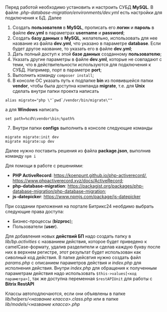 Перед работой необходимо установить и настроить СУБД **MySQL**. В файле *.php-database-migration/environments/dev.yml* есть настройки для подключения к БД. Далее
1. Создать **пользователя** в **MySQL**, прописать его **логин** и **пароль** в файле **dev.yml** в параметрах **username** и **password**;
2. Создать **базу данных** в **MySQL**, желательно, использовать для нее название из файла **dev.yml**, что указано в параметре **database**. Если будет другое название, то указать его в файле **dev.yml**;
3. Дать полный доступ к этой **базе данных** созданному **пользователю**;
4. Указать другие параметры в файле **dev.yml**, которые не совпадают с теми, что в действительности используются для подключения к СУБД. Например, порт в параметре **port**;
5. Выполнить команду `composer install`;
6. В консоле ОС указать путь к подпапке **bin** из появившейся папки **vendor**, чтобы была доступна компанда **migrate**, т.е. для **Unix** сделать внутри папки проекта написать
```
alias migrate="php \"`pwd`/vendor/bin/migrate\""
```
а для **Windows** написать
```
set path=%cd%\vendor\bin;%path%
```
7. Внутри папки **configs** выполнить в консоле следующие команды
```
migrate migrate:init dev
migrate migrate:up dev
```

Далее нужно поставить решения из файла **package.json**, выполнив команду `npm i`

Для помощи в работе с решениями:
- **PHP ActiveRecord**: https://koenpunt.github.io/php-activerecord/, https://www.phpactiverecord.xyz/docs/ActiveRecord;
- **php-database-migration**: https://packagist.org/packages/php-database-migration/php-database-migration;
- **js-datepicker**: https://www.npmjs.com/package/js-datepicker

При создании приложения на портале Битрикс24 необдимо выбрать следующие права доступа:
- Бизнес-процессы (**bizproc**);
- Пользователи (**user**).

Для добавления новых **действий БП** надо создать папку в *lib/bp.activities* с названием действия, которое будет приведено к camelCase-формату,
удалив разделители и сделав каждую букву после них в верхнем регистре, этот результат будет использован как сиволный код действия. В папке
дейсвтия нужно создать файл *params.php* с описанием параметров действия и *index.php* для исполнения действия. Внутри *index.php* для обращения
к полученным параметрам действия надо использовать `$this->values[<код параметра>]`, так же доступна переменная `$restAPIUnit` для работы
с **Bitrix RestAPI**

Классы автоподлючаются, если они объявлены в папке *lib/helpers/<название класса>.class.php* или в папке *lib/models/<название класса>.php*